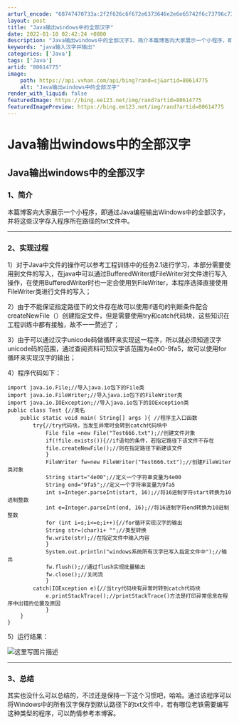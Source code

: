 ```yaml
---
arturl_encode: "68747470733a:2f2f626c6f672e6373646e2e6e65742f6c73796c7379373236:2f61727469636c652f64657461696c732f3830363134373735"
layout: post
title: "Java输出windows中的全部汉字"
date: 2022-01-10 02:42:24 +0800
description: "Java输出windows中的全部汉字1、简介本篇博客向大家展示一个小程序，即通过Java编程输出W"
keywords: "java输入汉字并输出"
categories: ['Java']
tags: ['Java']
artid: "80614775"
image:
    path: https://api.vvhan.com/api/bing?rand=sj&artid=80614775
    alt: "Java输出windows中的全部汉字"
render_with_liquid: false
featuredImage: https://bing.ee123.net/img/rand?artid=80614775
featuredImagePreview: https://bing.ee123.net/img/rand?artid=80614775
---
```


# Java输出windows中的全部汉字

## Java输出windows中的全部汉字

### 1、简介

本篇博客向大家展示一个小程序，即通过Java编程输出Windows中的全部汉字，并将这些汉字存入程序所在路径的txt文件中。

---

### 2、实现过程

1）对于Java中文件的操作可以参考工程训练中的任务2.1进行学习，本部分需要使用到文件的写入，在java中可以通过BufferedWriter或FileWriter对文件进行写入操作，在使用BufferedWriter时也一定会使用到FileWriter，本程序选择直接使用FileWriter类进行文件的写入；

2）由于不能保证指定路径下的文件存在故可以使用if语句的判断条件配合createNewFile（）创建指定文件，但是需要使用try和catch代码块，这些知识在工程训练中都有接触，故不一一赘述了；

3）由于可以通过汉字unicode码做循环来实现这一程序，所以就必须知道汉字unicode码的范围，通过查阅资料可知汉字该范围为4e00-9fa5，故可以使用for循环来实现汉字的输出；

4）程序代码如下：

```
import java.io.File;//导入java.io包下的File类
import java.io.FileWriter;//导入java.io包下的FileWriter类
import java.io.IOException;//导入java.io包下的IOException类
public class Test {//类名
    public static void main( String[] args ){ //程序主入口函数
        try{//try代码块，当发生异常时会转到catch代码块中
            File file =new File("Test666.txt");//创建文件对象
            if(!file.exists()){//if语句的条件，若指定路径下该文件不存在
            file.createNewFile();//则在指定路径下新建该文件
            }
            FileWriter fw=new FileWriter("Test666.txt");//创建FileWiter类对象
            String start="4e00";//定义一个字符串变量为4e00
            String end="9fa5";//定义一个字符串变量为9fa5
            int s=Integer.parseInt(start, 16);//将16进制字符start转换为10进制整数
            int e=Integer.parseInt(end, 16);//将16进制字符end转换为10进制整数
            for (int i=s;i<=e;i++){//for循环实现汉字的输出
            String str=(char)i+ "";//类型转换
            fw.write(str);//在指定文件中输入内容
            }
            System.out.println("windows系统所有汉字已写入指定文件中");//输出
            fw.flush();//通过flush实现批量输出
            fw.close();//关闭流
            }
        catch(IOException e){//当try代码块有异常时转到catch代码块
            e.printStackTrace();//printStackTrace()方法是打印异常信息在程序中出错的位置及原因
            }
    }
}
```

5）运行结果：
  
![这里写图片描述](https://i-blog.csdnimg.cn/blog_migrate/cbeebc4d33ed6fc366c566936322f534.gif)

---

### 3、总结

其实也没什么可以总结的，不过还是保持一下这个习惯吧，哈哈。通过该程序可以将Windows中的所有汉字保存到默认路径下的txt文件中，若有哪位老铁需要编写这种类型的程序，可以酌情参考本博客。
